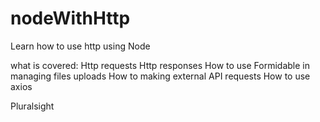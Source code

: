 # nodeWithHttp
Learn how to use http using Node

what is covered:
  Http requests
  Http responses
  How to use Formidable in managing files uploads
  How to making external API requests
  How to use axios
  
  
  Pluralsight
 
  
